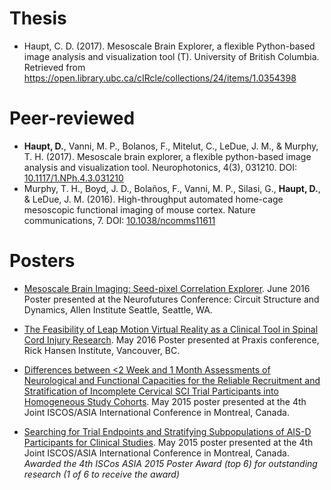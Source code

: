 # Thesis

-   Haupt, C. D. (2017). Mesoscale Brain Explorer, a flexible Python-based image analysis and visualization tool (T). University of British Columbia. Retrieved from <a href="https://open.library.ubc.ca/cIRcle/collections/24/items/1.0354398" target="_blank">https://open.library.ubc.ca/cIRcle/collections/24/items/1.0354398</a>

# Peer-reviewed

-    **Haupt, D.**, Vanni, M. P., Bolanos, F., Mitelut, C., LeDue, J. M., & Murphy, T. H. (2017). Mesoscale brain explorer, a flexible python-based image analysis and visualization tool. Neurophotonics, 4(3), 031210. DOI: <a href="https://www.ncbi.nlm.nih.gov/pubmed/28560240" target="_blank">10.1117/1.NPh.4.3.031210</a>
-   Murphy, T. H., Boyd, J. D., Bolaños, F., Vanni, M. P., Silasi, G., **Haupt, D.**, & LeDue, J. M. (2016). High-throughput automated home-cage mesoscopic functional imaging of mouse cortex. Nature communications, 7. DOI: <a href="https://www.nature.com/articles/ncomms11611" target="_blank">10.1038/ncomms11611</a>

# Posters   

- <a href="https://www.slideshare.net/slideshow/embed_code/key/cWfqoJOTrRzFBy" target="_blank">Mesoscale Brain Imaging: Seed-pixel Correlation Explorer</a>. June 2016 Poster presented at the Neurofutures Conference: Circuit Structure and Dynamics, Allen Institute Seattle, Seattle,  WA.

- <a href="https://goo.gl/hULZnc" target="_blank">The Feasibility of Leap Motion Virtual Reality as a Clinical Tool in Spinal Cord Injury Research</a>. May 2016 Poster presented at Praxis conference, Rick Hansen Institute, Vancouver, BC. 

- <a href="https://www.slideshare.net/DirkHaupt/draft-7-montreal-posters-1-49973542" target="_blank">Differences between $<$2 Week and 1 Month Assessments of Neurological and Functional Capacities for the Reliable Recruitment and Stratification of Incomplete Cervical SCI Trial Participants into Homogeneous Study Cohorts</a>. May 2015 poster presented at the 4th Joint ISCOS/ASIA International Conference in Montreal, Canada.

- <a href="https://www.slideshare.net/DirkHaupt/draft-7-montreal-posters-1-49973542" target="_blank">Searching for Trial Endpoints and Stratifying Subpopulations of AIS-D Participants for Clinical Studies</a>. May 2015 poster presented at the 4th Joint ISCOS/ASIA International Conference in Montreal, Canada. _Awarded the 4th ISCos ASIA 2015 Poster Award (top 6) for outstanding research (1 of 6 to receive the award)_
